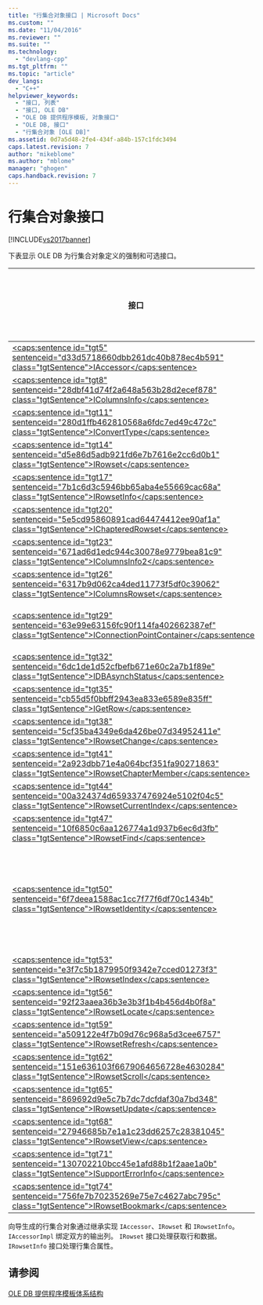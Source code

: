 ```yaml
---
title: "行集合对象接口 | Microsoft Docs"
ms.custom: ""
ms.date: "11/04/2016"
ms.reviewer: ""
ms.suite: ""
ms.technology: 
  - "devlang-cpp"
ms.tgt_pltfrm: ""
ms.topic: "article"
dev_langs: 
  - "C++"
helpviewer_keywords: 
  - "接口, 列表"
  - "接口, OLE DB"
  - "OLE DB 提供程序模板, 对象接口"
  - "OLE DB, 接口"
  - "行集合对象 [OLE DB]"
ms.assetid: 0d7a5d48-2fe4-434f-a84b-157c1fdc3494
caps.latest.revision: 7
author: "mikeblome"
ms.author: "mblome"
manager: "ghogen"
caps.handback.revision: 7
---
```

# 行集合对象接口
[!INCLUDE[vs2017banner](../../assembler/inline/includes/vs2017banner.md)]

下表显示 OLE DB 为行集合对象定义的强制和可选接口。  
  
|接口|是否必需？|是否由 OLE DB 模板实现？|  
|--------|-----------|----------------------|  
|[\<caps:sentence id\="tgt5" sentenceid\="d33d5718660dbb261dc40b878ec4b591" class\="tgtSentence"\>IAccessor\<\/caps:sentence\>](https://msdn.microsoft.com/en-us/library/ms719672.aspx)|必需|是|  
|[\<caps:sentence id\="tgt8" sentenceid\="28dbf41d74f2a648a563b28d2ecef878" class\="tgtSentence"\>IColumnsInfo\<\/caps:sentence\>](https://msdn.microsoft.com/en-us/library/ms724541.aspx)|必需|是|  
|[\<caps:sentence id\="tgt11" sentenceid\="280d1ffb462810568a6fdc7ed49c472c" class\="tgtSentence"\>IConvertType\<\/caps:sentence\>](https://msdn.microsoft.com/en-us/library/ms715926.aspx)|必需|是|  
|[\<caps:sentence id\="tgt14" sentenceid\="d5e86d5adb921fd6e7b7616e2cc6d0b1" class\="tgtSentence"\>IRowset\<\/caps:sentence\>](https://msdn.microsoft.com/en-us/library/ms720986.aspx)|必需|是|  
|[\<caps:sentence id\="tgt17" sentenceid\="7b1c6d3c5946bb65aba4e55669cac68a" class\="tgtSentence"\>IRowsetInfo\<\/caps:sentence\>](https://msdn.microsoft.com/en-us/library/ms724541.aspx)|必需|是|  
|[\<caps:sentence id\="tgt20" sentenceid\="5e5cd95860891cad64474412ee90af1a" class\="tgtSentence"\>IChapteredRowset\<\/caps:sentence\>](https://msdn.microsoft.com/en-us/library/ms718180.aspx)|可选|否|  
|[\<caps:sentence id\="tgt23" sentenceid\="671ad6d1edc944c30078e9779bea81c9" class\="tgtSentence"\>IColumnsInfo2\<\/caps:sentence\>](https://msdn.microsoft.com/en-us/library/ms712953.aspx)|可选|否|  
|[\<caps:sentence id\="tgt26" sentenceid\="6317b9d062ca4ded11773f5df0c39062" class\="tgtSentence"\>IColumnsRowset\<\/caps:sentence\>](https://msdn.microsoft.com/en-us/library/ms722657.aspx)|可选|否|  
|[\<caps:sentence id\="tgt29" sentenceid\="63e99e63156fc90f114fa402662387ef" class\="tgtSentence"\>IConnectionPointContainer\<\/caps:sentence\>](http://msdn.microsoft.com/library/windows/desktop/ms683857)|可选|是（通过 ATL）|  
|[\<caps:sentence id\="tgt32" sentenceid\="6dc1de1d52cfbefb671e60c2a7b1f89e" class\="tgtSentence"\>IDBAsynchStatus\<\/caps:sentence\>](https://msdn.microsoft.com/en-us/library/ms709832.aspx)|可选|否|  
|[\<caps:sentence id\="tgt35" sentenceid\="cb55d5f0bbff2943ea833e6589e835ff" class\="tgtSentence"\>IGetRow\<\/caps:sentence\>](https://msdn.microsoft.com/en-us/library/ms718047.aspx)|可选|否|  
|[\<caps:sentence id\="tgt38" sentenceid\="5cf35ba4349e6da426be07d34952411e" class\="tgtSentence"\>IRowsetChange\<\/caps:sentence\>](https://msdn.microsoft.com/en-us/library/ms715790.aspx)|可选|是|  
|[\<caps:sentence id\="tgt41" sentenceid\="2a923dbb71e4a064bcf351fa90271863" class\="tgtSentence"\>IRowsetChapterMember\<\/caps:sentence\>](https://msdn.microsoft.com/en-us/library/ms725430.aspx)|可选|否|  
|[\<caps:sentence id\="tgt44" sentenceid\="00a324374d659337476924e5102f04c5" class\="tgtSentence"\>IRowsetCurrentIndex\<\/caps:sentence\>](https://msdn.microsoft.com/en-us/library/ms709700.aspx)|可选|否|  
|[\<caps:sentence id\="tgt47" sentenceid\="10f6850c6aa126774a1d937b6ec6d3fb" class\="tgtSentence"\>IRowsetFind\<\/caps:sentence\>](https://msdn.microsoft.com/en-us/library/ms724221.aspx)|可选|否|  
|[\<caps:sentence id\="tgt50" sentenceid\="6f7deea1588ac1cc7f77f6df70c1434b" class\="tgtSentence"\>IRowsetIdentity\<\/caps:sentence\>](https://msdn.microsoft.com/en-us/library/ms715913.aspx)|可选（但对于级别 0 提供程序为必需）|是|  
|[\<caps:sentence id\="tgt53" sentenceid\="e3f7c5b1879950f9342e7cced01273f3" class\="tgtSentence"\>IRowsetIndex\<\/caps:sentence\>](https://msdn.microsoft.com/en-us/library/ms719604.aspx)|可选|否|  
|[\<caps:sentence id\="tgt56" sentenceid\="92f23aaea36b3e3b3f1b4b456d4b0f8a" class\="tgtSentence"\>IRowsetLocate\<\/caps:sentence\>](https://msdn.microsoft.com/en-us/library/ms721190.aspx)|可选|是|  
|[\<caps:sentence id\="tgt59" sentenceid\="a509122e4f7b09d76c968a5d3cee6757" class\="tgtSentence"\>IRowsetRefresh\<\/caps:sentence\>](https://msdn.microsoft.com/en-us/library/ms714892.aspx)|可选|否|  
|[\<caps:sentence id\="tgt62" sentenceid\="151e636103f6679064656728e4630284" class\="tgtSentence"\>IRowsetScroll\<\/caps:sentence\>](https://msdn.microsoft.com/en-us/library/ms712984.aspx)|可选|否|  
|[\<caps:sentence id\="tgt65" sentenceid\="869692d9e5c7b7dc7dcfdaf30a7bd348" class\="tgtSentence"\>IRowsetUpdate\<\/caps:sentence\>](https://msdn.microsoft.com/en-us/library/ms714401.aspx)|可选|是|  
|[\<caps:sentence id\="tgt68" sentenceid\="27946685b7e1a1c23dd6257c28381045" class\="tgtSentence"\>IRowsetView\<\/caps:sentence\>](https://msdn.microsoft.com/en-us/library/ms709755.aspx)|可选|否|  
|[\<caps:sentence id\="tgt71" sentenceid\="130702210bcc45e1afd88b1f2aae1a0b" class\="tgtSentence"\>ISupportErrorInfo\<\/caps:sentence\>](https://msdn.microsoft.com/en-us/library/ms715816.aspx)|可选|是|  
|[\<caps:sentence id\="tgt74" sentenceid\="756fe7b70235269e75e7c4627abc795c" class\="tgtSentence"\>IRowsetBookmark\<\/caps:sentence\>](https://msdn.microsoft.com/en-us/library/ms714246.aspx)|可选|否|  
  
 向导生成的行集合对象通过继承实现 `IAccessor`、`IRowset` 和 `IRowsetInfo`。  `IAccessorImpl` 绑定双方的输出列。  `IRowset` 接口处理获取行和数据。  `IRowsetInfo` 接口处理行集合属性。  
  
## 请参阅  
 [OLE DB 提供程序模板体系结构](../../data/oledb/ole-db-provider-template-architecture.md)
